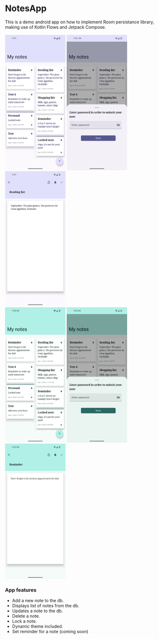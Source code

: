 # NotesApp
This is a demo android app on how to implement Room persistance library, making use of Kotlin Flows and Jetpack Compose.</br></br> 
<img src="https://github.com/anitaa1990/NotesApp/blob/main/media/1.png" width="200" style="max-width:100%;">   <img src="https://github.com/anitaa1990/NotesApp/blob/main/media/2.png" width="200" style="max-width:100%;">   <img src="https://github.com/anitaa1990/NotesApp/blob/main/media/3.png" width="200" style="max-width:100%;">   
<img src="https://github.com/anitaa1990/NotesApp/blob/main/media/4.png" width="200" style="max-width:100%;">   <img src="https://github.com/anitaa1990/NotesApp/blob/main/media/5.png" width="200" style="max-width:100%;">   <img src="https://github.com/anitaa1990/NotesApp/blob/main/media/6.png" width="200" style="max-width:100%;">

### App features
- Add a new note to the db.
- Displays list of notes from the db.
- Updates a note to the db.
- Delete a note.
- Lock a note.
- Dynamic theme included.
- Set reminder for a note (coming soon)


